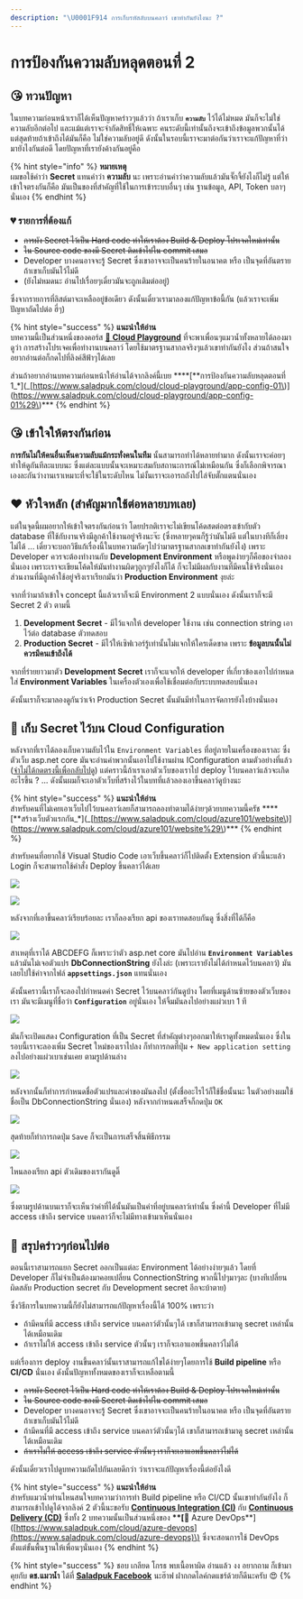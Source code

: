 ```yaml
---
description: "\U0001F914 การเก็บรหัสลับบนคลาว์ เขาทำกันยังไงนะ ?"
---
```


# การป้องกันความลับหลุดตอนที่ 2

## 😘 ทวนปัญหา

ในบทความก่อนหน้าเราก็ได้เห็นปัญหาคร่าวๆแล้วว่า ถ้าเราเก็บ **`ความลับ`** ไว้ได้ไม่หมด มันก็จะไม่ใช่ความลับอีกต่อไป และแม้แต่เราจะจำกัดสิทธิ์ให้เฉพาะ คนระดับนี้เท่านั้นถึงจะเข้าถึงข้อมูลพวกนั้นได้ แต่สุดท้ายถ้าเข้าถึงได้มันก็คือ ไม่ใช่ความลับอยู่ดี ดังนั้นในรอบนี้เราจะมาต่อกันว่าเราจะแก้ปัญหาที่ว่ามายังไงกันต่อดี โดยปัญหาที่เรายังค้างกันอยู่คือ

{% hint style="info" %}
**หมายเหตุ**  
ผมขอใช้คำว่า **Secret** แทนคำว่า **ความลับ** นะ เพราะอ่านคำว่าความลับแล้วมันจั๊กจี้ยังไงก็ไม่รู้ แต่ให้เข้าใจตรงกันก็คือ มันเป็นของที่สำคัญที่ใช้ในการเข้าระบบอื่นๆ เช่น ฐานข้อมูล, API, Token บลาๆ นั่นเอง
{% endhint %}

### 💔 รายการที่ต้องแก้

* ~~การผัง Secret ไว้เป็น Hard code ทำให้เราต้อง Build & Deploy โปรเจคใหม่เท่านั้น~~
* ~~ใน Source code ของมี Secret ติดเข้าไปใน commit เสมอ~~
* Developer บางคนอาจจะรู้ Secret ซึ่งเขาอาจจะเป็นคนร้ายในอนาคต หรือ เป็นจุดที่อันตรายถ้าเขาเก็บมันไว้ไม่ดี
* \(ยังไม่หมดนะ อ่านไปเรื่อยๆเดี๋ยวมันจะถูกเติมต่ออยู่\)

ซึ่งจากรายการที่ลิสต์มาจะเหลืออยู่ข้อเดียว ดังนั้นเดี๋ยวเรามาลองแก้ปัญหาข้อนี้กัน \(แล้วเราจะเพิ่มปัญหาถัดไปต่อ ฮี่ๆ\)

{% hint style="success" %}
**แนะนำให้อ่าน**  
บทความนี้เป็นส่วนหนึ่งของคอร์ส [🤠 **Cloud Playground**](https://www.saladpuk.com/cloud/cloud-playground) ที่จะพาเพื่อนๆแมวน้ำทั้งหลายได้ลองมาดูว่า การสร้างโปรเจคเพื่อทำงานบนคลาว์ โดยใช้มาตรฐานสากลจริงๆแล้วเขาทำกันยังไง ส่วนถ้าสนใจอยากอ่านต่อก็กดไปที่ลิงค์สีฟ้าๆได้เลย

ส่วนถ้าอยากอ่านบทความก่อนหน้าให้อ่านได้จากลิงค์นี้เบย **\*\*\[**การป้องกันความลับหลุดตอนที่ 1_\*\]\(_[https://www.saladpuk.com/cloud/cloud-playground/app-config-01\)\](https://www.saladpuk.com/cloud/cloud-playground/app-config-01%29\)\*\*\*
{% endhint %}

## 😘 เข้าใจให้ตรงกันก่อน

**การกันไม่ให้คนอื่นเห็นความลับแม้กระทั่งคนในทีม** นั้นสามารถทำได้หลายท่ามาก ดังนั้นเราจะค่อยๆทำให้ดูกันทีละแบบนะ ซึ่งแต่ละแบบนั้นจะเหมาะสมกับสถานะการณ์ไม่เหมือนกัน ซึ่งก็เลือกพิจารณาเองละกันว่างานเราเหมาะที่จะใช้ในระดับไหน ไม่งั้นเราจะเอารถถังไปไล่จับตั๊กแตนนั่นเอง

## ❤️ หัวใจหลัก \(สำคัญมากใช้ต่อหลายบทเลย\)

แต่ในจุดนี้ผมอยากให้เข้าใจตรงกันก่อนว่า โดยปรกติเราจะไม่เขียนโค้ดสดต่อตรงเข้ากับตัว database ที่ใช้กับงานจริงมีลูกค้าใช้งานอยู่จริงนะจ๊ะ \(ซึ่งหลายๆคนก็รู้ว่ามันไม่ดี แต่ในบางทีก็เลี่ยงไม่ได้ ... เดี๋ยวจะบอกวิธีแก้เรื่องนี้ในบทความถัดๆไปว่ามาตรฐานสากลเขาทำกันยังไง\) เพราะ Developer ควรจะต้องทำงานกับ **Development Environment** หรือพูดง่ายๆก็คือของจำลองนั่นเอง เพราะเราจะเขียนโค้ดให้มันทำงานผิดๆถูกๆยังไงก็ได้ ก็จะไม่มีผลกับงานที่มีคนใช้จริงนั่นเอง ส่วนงานที่มีลูกค้าใช้อยู่จริงเราเรียกมันว่า **Production Environment** งุยล่ะ

จากที่ว่ามาถ้าเข้าใจ concept นี้แล้วเราก็จะมี Environment 2 แบบนั่นเอง ดังนั้นเราก็จะมี Secret 2 ตัว ตามนี้

1. **Development Secret** - มีไว้แจกให้ developer ใช้งาน เช่น connection string เอาไว้ต่อ database ตัวทดสอบ
2. **Production Secret** - มีไว้ให้เซิฟเวอร์รู้เท่านั้นไม่แจกให้ใครเด็ดขาด เพราะ **ข้อมูลบนนั้นไม่ควรมีคนเข้าถึงได้**

จากที่ร่ายยาวมาตัว **Development Secret** เราก็จะแจกให้ developer ที่เกี่ยวข้องเอาไปกำหนดใส่ **Environment Variables** ในเครื่องตัวเองเพื่อใช้เชื่อมต่อกับระบบทดสอบนั่นเอง

ดังนั้นเราก็จะมาลองดูกันว่าเจ้า Production Secret นั้นมันมีท่าในการจัดการยังไงบ้างนั่นเอง

## 🤠 เก็บ Secret ไว้บน Cloud Configuration

หลังจากที่เราได้ลองเก็บความลับไว้ใน `Environment Variables` ที่อยู่ภายในเครื่องของเราละ ซึ่งตัวเว็บ asp.net core มันจะอ่านค่าพวกนั้นเอาไปใช้งานผ่าน IConfiguration ตามตัวอย่างที่แล้ว \([จำไม่ได้กดตรงนี้เพื่อกลับไปดู](https://www.saladpuk.com/cloud/cloud-playground/app-config-01#source-code)\) แต่คราวนี้ถ้าเราเอาตัวเว็บของเราไป deploy ไว้บนคลาว์แล้วจะเกิดอะไรขึ้น ? ... ดังนั้นผมก็จะเอาตัวเว็บที่สร้างไว้ในบทที่แล้วลองเอาขึ้นคลาว์ดูบ้างนะ

{% hint style="success" %}
**แนะนำให้อ่าน**  
สำหรับคนที่ไม่เคยเอาเว็บไปไว้บนคลาว์เลยก็สามารถลองทำตามได้ง่ายๆด้วยบทความนี้ครัช **\*\*\[**สร้างเว็บตัวแรกกัน_\*\]\(_[https://www.saladpuk.com/cloud/azure101/website\)\](https://www.saladpuk.com/cloud/azure101/website%29\)\*\*\*
{% endhint %}

สำหรับคนที่อยากใช้ Visual Studio Code เอาเว็บขึ้นคลาว์ก็ไปติดตั้ง Extension ตัวนี้นะแล้ว Login ก็จะสามารถใช้คำสั่ง Deploy ขึ้นคลาว์ได้เลย

![](../../.gitbook/assets/image%20%28916%29.png)

![](../../.gitbook/assets/image%20%28429%29.png)

หลังจากที่เอาขึ้นคลาว์เรียบร้อยละ เราก็ลองเรียก api ของเราทดสอบกันดู ซึ่งสิ่งที่ได้ก็คือ

![](../../.gitbook/assets/image%20%28121%29.png)

สาเหตุที่เราได้ ABCDEFG ก็เพราะว่าตัว asp.net core มันไปอ่าน **`Environment Variables`** แล้วมันไม่เจอตัวแปร **DbConnectionString** ยังไงล่ะ \(เพราะเรายังไม่ได้กำหนดไว้บนคลาว์\) มันเลยไปใช้ค่าจากไฟล์ **`appsettings.json`** แทนนั่นเอง

ดังนั้นคราวนี้เราก็จะลองไปกำหนดค่า Secret ไว้บนคลาว์กันดูบ้าง โดยที่เมนูด้านซ้ายของตัวเว็บของเรา มันจะมีเมนูที่ชื่อว่า **`Configuration`** อยู่นั่นเอง ให้จิ้มมันลงไปอย่างแผ่วเบา 1 ที

![](../../.gitbook/assets/image%20%28845%29.png)

มันก็จะเปิดแสดง Configuration ที่เป็น Secret ที่สำคัญต่างๆออกมาให้เราดูทั้งหมดนั่นเอง ซึ่งในรอบนี้เราจะลองเพิ่ม Secret ใหม่ของเราไปลง ก็ทำการกดที่ปุ่ม `+ New application setting` ลงไปอย่างแผ่วเบาเช่นเคย ตามรูปด้านล่าง

![](../../.gitbook/assets/image%20%28306%29.png)

หลังจากนั้นก็ทำการกำหนดชื่อตัวแปรและค่าของมันลงไป \(ตั้งชื่ออะไรไว้ก็ใช้ชื่อนั้นนะ ในตัวอย่างผมใช้ชื่อเป็น DbConnectionString นั่นเอง\) หลังจากกำหนดเสร็จก็กดปุ่ม `OK`

![](../../.gitbook/assets/image%20%28825%29.png)

สุดท้ายก็ทำการกดปุ่ม `Save` ก็จะเป็นการเสร็จสิ้นพิธีกรรม

![](../../.gitbook/assets/image%20%28324%29.png)

ไหนลองเรียก api ตัวเดิมของเรากันดูดิ๊

![](../../.gitbook/assets/image%20%28753%29.png)

ซึ่งตามรูปด้านบนเราก็จะเห็นว่าค่าที่ได้นั้นมันเป็นค่าที่อยู่บนคลาว์เท่านั้น ซึ่งค่านี้ Developer ที่ไม่มี access เข้าถึง service บนคลาว์ก็จะไม่มีทางเข้ามาเห็นนั่นเอง

## 🎯 สรุปคร่าวๆก่อนไปต่อ

ตอนนี้เราสามารถแยก Secret ออกเป็นแต่ละ Environment ได้อย่างง่ายๆแล้ว โดยที่ Developer ก็ไม่จำเป็นต้องมาคอยเปลี่ยน ConnectionString พวกนี้ไปๆมาๆละ \(บางทีเปลี่ยนผิดสลับ Production secret กับ Development secret อีกจะบ้าตาย\)

ซึ่งวิธีการในบทความนี้ก็ยังไม่สามารถแก้ปัญหาเรื่องนี้ได้ 100% เพราะว่า

* ถ้ามีคนที่มี access เข้าถึง service บนคลาว์ตัวนั้นๆได้ เขาก็สามารถเข้ามาดู secret เหล่านั้นได้เหมือนเดิม
* ถ้าเราไม่ให้ access เข้าถึง service ตัวนั้นๆ เราก็จะเอาแอพขึ้นคลาว์ไม่ได้

แต่เรื่องการ deploy งานขึ้นคลาว์นั้นเราสามารถแก้ไขได้ง่ายๆโดยการใช้ **Build pipeline** หรือ **CI/CD** นั่นเอง ดังนั้นปัญหาทั้งหมดของเราก็จะเหลือตามนี้

* ~~การผัง Secret ไว้เป็น Hard code ทำให้เราต้อง Build & Deploy โปรเจคใหม่เท่านั้น~~
* ~~ใน Source code ของมี Secret ติดเข้าไปใน commit เสมอ~~
* Developer บางคนอาจจะรู้ Secret ซึ่งเขาอาจจะเป็นคนร้ายในอนาคต หรือ เป็นจุดที่อันตรายถ้าเขาเก็บมันไว้ไม่ดี
* ถ้ามีคนที่มี access เข้าถึง service บนคลาว์ตัวนั้นๆได้ เขาก็สามารถเข้ามาดู secret เหล่านั้นได้เหมือนเดิม
* ~~ถ้าเราไม่ให้ access เข้าถึง service ตัวนั้นๆ เราก็จะเอาแอพขึ้นคลาว์ไม่ได้~~

ดังนั้นเดี๋ยวเราไปดูบทความถัดไปกันเลยดีกว่า ว่าเราจะแก้ปัญหาเรื่องนี้ต่อยังไงดี

{% hint style="success" %}
**แนะนำให้อ่าน**  
สำหรับแมวน้ำท่านไหนสนใจบทความว่าการทำ Build pipeline หรือ CI/CD นั้นเขาทำกันยังไง ก็สามารถเข้าไปดูได้จากลิงค์ 2 ตัวนี้นะขอรับ [**Continuous Integration \(CI\)**](https://www.saladpuk.com/cloud/azure-devops/ci) กับ [**Continuous Delivery \(CD\)**](https://www.saladpuk.com/cloud/azure-devops/cd) ซึ่งทั้ง 2 บทความนั้นเป็นส่วนหนึ่งของ **\*\*\[**👶 Azure DevOps\*\*\]\([https://www.saladpuk.com/cloud/azure-devops](https://www.saladpuk.com/cloud/azure-devops)\) ซึ่งจะสอนการใช้ DevOps ตั้งแต่ขั้นพื้นฐานให้เพื่อนๆนั่นเอง
{% endhint %}

{% hint style="success" %}
ชอบ เกลียด โกรธ พบเนื้อหาผิด อ่านแล้ว งง อยากถาม ก็เข้ามาคุยกับ **ดช.แมวน้ำ** ได้ที่ [**Saladpuk Facebook**](https://facebook.com/mr.saladpuk) นะฮ๊าฟ ฝากกดไลค์กดแชร์ด้วยก็ดีนะครับ 😍
{% endhint %}

